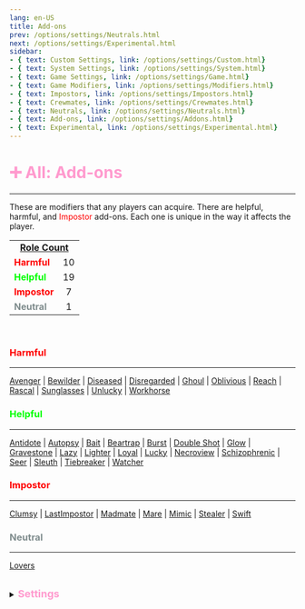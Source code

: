 ```yaml
---
lang: en-US
title: Add-ons
prev: /options/settings/Neutrals.html
next: /options/settings/Experimental.html
sidebar: 
- { text: Custom Settings, link: /options/settings/Custom.html}
- { text: System Settings, link: /options/settings/System.html}
- { text: Game Settings, link: /options/settings/Game.html}
- { text: Game Modifiers, link: /options/settings/Modifiers.html}
- { text: Impostors, link: /options/settings/Impostors.html}
- { text: Crewmates, link: /options/settings/Crewmates.html} 
- { text: Neutrals, link: /options/settings/Neutrals.html}
- { text: Add-ons, link: /options/settings/Addons.html}
- { text: Experimental, link: /options/settings/Experimental.html}
---
```


# <font color="#ff9ace">➕ <b>All: Add-ons</b></font> <Badge text="Total: 37" type="tip" vertical="middle"/>
---

These are modifiers that any players can acquire. There are helpful, harmful, and <font color=red>Impostor</font> add-ons. Each one is unique in the way it affects the player.

<table>
<tr >
<td colspan="2" align="center"><b><u>Role Count</u></b></td>
</tr>

<tr>
<td><font color=red><b>Harmful</b></font></td>
<td align="center">10</td>
</tr>

<tr>
<td><font color=#00ff00><b>Helpful</b></font></td>
<td align="center">19</td>
</tr>

<tr>
<td><font color=red><b>Impostor</b></font></td>
<td align="center">7</td>
</tr>
<tr>
<td><font color=#7f8c8d><b>Neutral</b></font></td>
<td align="center">1</td>
</tr>
</table>
<br>

### <font color=#ff0000><b>Harmful</b></font>
---
[Avenger](/options/addons/harmful/Avenger) | [Bewilder](/options/addons/harmful/Bewilder) | [Diseased](/options/addons/harmful/Diseased) | [Disregarded](/options/addons/harmful/Disregarded) | [Ghoul](/options/addons/harmful/Ghoul) | [Oblivious](/options/addons/harmful/Oblivious) | [Reach](/options/addons/helpful/Reach) | [Rascal](/options/addons/harmful/Rascal) | [Sunglasses](/options/addons/harmful/sunglasses) | [Unlucky](/options/addons/harmful/Unlucky) | [Workhorse](/options/addons/harmful/Workhorse)
<br>

### <font color=#00ff00><b>Helpful</b></font>
---
[Antidote](/options/addons/helpful/Antidote) | [Autopsy](/options/addons/helpful/Autopsy) | [Bait](/options/addons/helpful/Bait) | [Beartrap](/options/addons/helpful/Beartrap) | [Burst](/options/addons/helpful/Burst) | [Double Shot](/options/addons/helpful/DoubleShot) | [Glow](/options/addons/helpful/Glow) | [Gravestone](/options/addons/helpful/Gravestone) | [Lazy](/options/addons/helpful/Lazy) | [Lighter](/options/addons/helpful/Lighter) | [Loyal](/options/addons/helpful/Loyal) | [Lucky](/options/addons/helpful/Lucky) | [Necroview](/options/addons/helpful/Necroview) | [Schizophrenic](/options/addons/helpful/Schizophrenic) | [Seer](/options/addons/helpful/Seer) | [Sleuth](/options/addons/helpful/Sleuth) | [Tiebreaker](/options/addons/helpful/Tiebreaker) | [Watcher](/options/addons/helpful/Watcher)
<br>

### <font color=red><b>Impostor</b></font>
---
[Clumsy](/options/addons/impostor/Clumsy) | [LastImpostor](/options/addons/impostor/LastImpostor) | [Madmate](/options/addons/impostor/Madmate) | [Mare](/options/addons/impostor/Mare) | [Mimic](/options/addons/impostor/Mimic) | [Stealer](/options/addons/impostor/Stealer) | [Swift](/options/addons/impostor/Swift)
<br>

### <font color=#7f8c8d><b>Neutral</b></font>
---
[Lovers](/options/addons/neutral/Lovers)

<br>

<details>
<summary><font color=#ff9ace size='4em'><b>Settings</b></font></summary>
<br>
Below are settings to make the game more balanced based on your lobby's style of gameplay:

* Display Add-Ons next to the role name
  * <font color=green>ON</font>: Add-Ons will be displayed next to players' Roles
  * <font color=red>OFF</font>: Add-Ons will not be displayed next to players' Roles
* Players can have multiple Add-Ons
  * <font color=green>ON</font>: Players can have more than one Add-On (up to 15)
  * <font color=red>OFF</font>: Add-Ons will be handed out as they normally would
* Add Brackets To Add-Ons
  * <font color=green>ON</font>: Brackets will appear around a players’ Add-Ons for a cleaner look
  * <font color=red>OFF</font>: Add-Ons will be displayed as they normally would
</details>